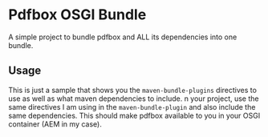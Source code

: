 # Pdfbox OSGI Bundle

A simple project to bundle pdfbox and ALL its dependencies into one bundle.

## Usage
This is just a sample that shows you the `maven-bundle-plugins` directives to use as well as what maven dependencies to include.
n your project, use the same directives I am using in the `maven-bundle-plugin` and also include the same dependencies. This should make pdfbox available to you in your OSGI container (AEM in my case).
